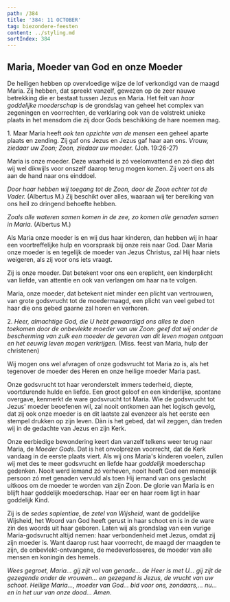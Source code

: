 ```yaml
---
path: /384
title: '384: 11 OCTOBER'
tag: biezondere-feesten
content: ../styling.md
sortIndex: 384
---
```


## Maria, Moeder van God en onze Moeder

De heiligen hebben op overvloedige wijze de lof verkondigd van de maagd Maria. Zij hebben, dat spreekt vanzelf, gewezen op de zeer nauwe betrekking die er bestaat tussen Jezus en Maria. Het feit van _haar goddelijke moederschap_ is de grondslag van geheel het complex van zegeningen en voorrechten, de verklaring ook van de volstrekt unieke plaats in het mensdom die zij door Gods beschikking de hare noemen mag.

1\. Maar Maria heeft _ook ten opzichte van de mensen_ een geheel aparte plaats en zending. Zij gaf ons Jezus en Jezus gaf haar aan ons. _Vrouw, ziedaar uw Zoon; Zoon, ziedaar uw moeder._ (Joh. 19:26-27)

Maria is onze moeder. Deze waarheid is zó veelomvattend en zó diep dat wij wel dikwijls voor onszelf daarop terug mogen komen. Zij voert ons als aan de hand naar ons einddoel.

_Door haar hebben wij toegang tot de Zoon, door de Zoon echter tot de Vader._ (Albertus M.) Zij beschikt over alles, waaraan wij ter bereiking van ons heil zo dringend behoefte hebben.

_Zoals alle wateren samen komen in de zee, zo komen alle genaden samen in Maria._ (Albertus M.)

Als Maria onze moeder is en wij dus haar kinderen, dan hebben wij in haar een voortreffelijke hulp en voorspraak bij onze reis naar God. Daar Maria onze moeder is en tegelijk de moeder van Jezus Christus, zal Hij haar niets weigeren, als zij voor ons iets vraagt.

Zij is onze moeder. Dat betekent voor ons een ereplicht, een kinderplicht van liefde, van attentie en ook van verlangen om haar na te volgen.

Maria, onze moeder, dat betekent niet minder een plicht van vertrouwen, van grote godsvrucht tot de moedermaagd, een plicht van veel gebed tot haar die ons gebed gaarne zal horen en verhoren.

2\. _Heer, almachtige God, die U hebt gewaardigd ons alles te doen toekomen door de onbevlekte moeder van uw Zoon: geef dat wij onder de bescherming van zulk een moeder de gevaren van dit leven mogen ontgaan en het eeuwig leven mogen verkrijgen._ (Miss. feest van Maria, hulp der christenen)

Wij mogen ons wel afvragen of onze godsvrucht tot Maria zo is, als het tegenover de moeder des Heren en onze heilige moeder Maria past.

Onze godsvrucht tot haar veronderstelt immers tederheid, diepte, voortdurende hulde en liefde. Een groot geloof en een kinderlijke, spontane overgave, kenmerkt de ware godsvrucht tot Maria. Wie de godsvrucht tot Jezus' moeder beoefenen wil, zal nooit ontkomen aan het logisch gevolg, dat zij ook onze moeder is en dit laatste zal evenzeer als het eerste een stempel drukken op zijn leven. Dàn is het gebed, dat wil zeggen, dàn treden wij in de gedachte van Jezus en zijn Kerk.

Onze eerbiedige bewondering keert dan vanzelf telkens weer terug naar Maria, de _Moeder Gods_. Dat is het onvolprezen voorrecht, dat de Kerk vandaag in de eerste plaats viert. Als wij ons Maria's kinderen voelen, zullen wij met des te meer godsvrucht en liefde haar _goddelijk_ moederschap gedenken. Nooit werd iemand zó verheven, nooit heeft God een menselijk persoon zó met genaden vervuld als toen Hij iemand van ons geslacht uitkoos om de moeder te worden van zijn Zoon. De glorie van Maria is en blijft haar goddelijk moederschap. Haar eer en haar roem ligt in haar goddelijk Kind.

Zij is de _sedes sapientiae_, de _zetel van Wijsheid_, want de goddelijke Wijsheid, het Woord van God heeft gerust in haar schoot en is in de ware zin des woords uit haar geboren. Laten wij als grondslag van een vurige Maria-godsvrucht altijd nemen: haar verbondenheid met Jezus, omdat zij zijn moeder is. Want daarop rust haar voorrecht, de maagd der maagden te zijn, de onbevlekt-ontvangene, de medeverlosseres, de moeder van alle mensen en koningin des hemels.

_Wees gegroet, Maria... gij zijt vol van genade... de Heer is met U... gij zijt de gezegende onder de vrouwen... en gezegend is Jezus, de vrucht van uw schoot. Heilige Maria..., moeder van God... bid voor ons, zondaars,... nu... en in het uur van onze dood... Amen._
